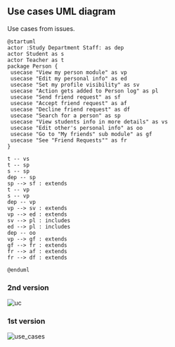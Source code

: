 ## Use cases UML diagram
Use cases from issues.
```plantuml
@startuml
actor :Study Department Staff: as dep
actor Student as s
actor Teacher as t
package Person {
 usecase "View my person module" as vp
 usecase "Edit my personal info" as ed
 usecase "Set my profile visibility" as sv
 usecase "Action gets added to Person log" as pl
 usecase "Send friend request" as sf
 usecase "Accept friend request" as af
 usecase "Decline friend request" as df
 usecase "Search for a person" as sp
 usecase "View students info in more details" as vs
 usecase "Edit other's personal info" as oo
 usecase "Go to "My friends" sub module" as gf
 usecase "See "Friend Requests"" as fr
}

t -- vs
t -- sp
s -- sp
dep -- sp
sp --> sf : extends
t -- vp
s -- vp 
dep -- vp
vp --> sv : extends
vp --> ed : extends
sv --> pl : includes
ed --> pl : includes
dep -- oo
vp --> gf : extends
gf --> fr : extends
fr --> af : extends
fr --> df : extends

@enduml
```
### 2nd version
![uc](https://github.com/MarkSeliverstov/NSWI041-intro-to-software-engineering/assets/120932204/a1cc7ec0-9609-4738-ac8c-501f8d9a5597)

### 1st version
![use_cases](https://github.com/MarkSeliverstov/NSWI041-intro-to-software-engineering/assets/120932204/0fd53a37-059f-42b7-957a-9ede92badc15)

